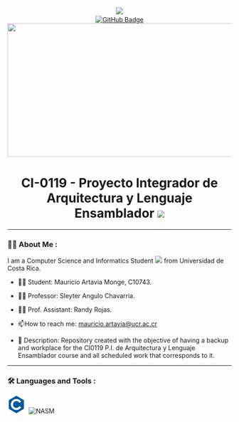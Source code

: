 <div id="header" align="center">
  <img src="https://media.giphy.com/media/M9gbBd9nbDrOTu1Mqx/giphy.gif" width="100"/>
</div>

<div id="badges" align="center">
  <a href="https://github.com/C10743-ArtaviaM">
    <img src="https://img.shields.io/badge/GitHub-000000?style=for-the-badge&logo=github&logoColor=white" alt="GitHub Badge"/>
  </a>
</div>

<div align="center">
  <img src="https://media.giphy.com/media/dWesBcTLavkZuG35MI/giphy.gif" width="600" height="300"/>
</div>

<div align="center">
  <h1>
    CI-0119 - Proyecto Integrador de Arquitectura y Lenguaje Ensamblador
    <img src="https://media.giphy.com/media/hvRJCLFzcasrR4ia7z/giphy.gif" width="30px"/>
  </h1>
</div>

---

### :man_technologist: About Me :

I am a Computer Science and Informatics Student <img src="https://media.giphy.com/media/WUlplcMpOCEmTGBtBW/giphy.gif" width="30"> from Universidad de Costa Rica.

- :man_technologist: Student: Mauricio Artavia Monge, C10743.

- 👨‍🏫 Professor: Sleyter Angulo Chavarria.

- :man_technologist: Prof. Assistant: Randy Rojas.

- :mailbox:How to reach me: mauricio.artavia@ucr.ac.cr

- :bookmark_tabs: Description: Repository created with the objective of having a backup and workplace for the CI0119 P.I. de Arquitectura y Lenguaje Ensamblador course and all scheduled work that corresponds to it.

---

### :hammer_and_wrench: Languages and Tools :

<div>
  <img src="https://github.com/devicons/devicon/blob/master/icons/c/c-plain.svg" title="C" alt="C" width="40" height="40"/>&nbsp;
  <img src="https://github.com/C10743-ArtaviaM/ci0119_25a_2025/blob/main/resources/icons/ASM.svg" title="NASM" alt="NASM" width="40" height="40"/>&nbsp;
</div>
